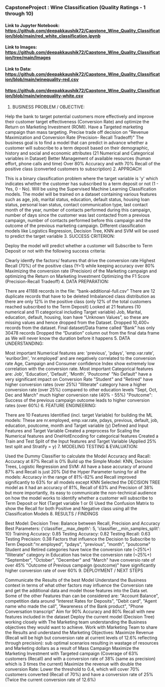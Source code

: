 ### CapstoneProject : Wine Classification (Quality Ratings - 1 through 10)
#### Link to Jupyter Notebook: https://github.com/deepakkaushik72/Capstone_Wine_Quality_Classification/blob/main/red_white_classification.ipynb
#### Link to Images: https://github.com/deepakkaushik72/Capstone_Wine_Quality_Classification/tree/main/Images
#### Link to Data: https://github.com/deepakkaushik72/Capstone_Wine_Quality_Classification/blob/main/winequality-red.csv
####               https://github.com/deepakkaushik72/Capstone_Wine_Quality_Classification/blob/main/winequality-white.csv

1. BUSINESS PROBLEM / OBJECTIVE:

Help the bank to target potential customers more effectively and improve their customer target effectiveness (Conversion Rate) and optimize the Return on Marketing Investment (ROMI). Have a Targeted marketing campaign than mass targeting. Precise trade off decision on "Revenue Maximization and Conversion Rate (Precision- Recall Tradeoff)"
The business goal is to find a model that can predict in advance whether a customer will subscribe to a term deposit based on their demographic, history and social and economic attributes (21 Numerical and Categorical variables in Dataset)
Better Management of available resources (human effort, phone calls and time)
Over 80% Accuracy and with 70% Recall of the positive class (converted customers to subscription)
2. APPROACH

This is a binary classification problem where the target variable is 'y' which indicates whether the customer has subscribed to a term deposit or not (1 - Yes, 0 - No).
Will be using the Supervised Machine Learning Classification models.
The model will be trained on a dataset containing various features such as age, job, marital status, education, default status, housing loan status, personal loan status, contact communication type, last contact month of the year, number of contacts performed during this campaign, number of days since the customer was last contacted from a previous campaign, number of contacts performed before this campaign and the outcome of the previous marketing campaign.
Different classification models like Logistics Regression, Decision Tree, KNN and SVM will be used to predict the target variable
3. SUCCESS CRITERION:

Deploy the model will predict whether a customer will Subscribe to Term Deposit or not with the following success criteria:

Clearly identfy the factors/ features that drive the conversion rate
Highest Recall (70%) of the positive class (Y=1) while keeping accuracy over 80%
Maximizing the conversion rate (Precision) of the Marketing campaign and optimizing the Return on Marketing Investment
Optimizing the F1 Score (Precision-Recall Tradeoff)
4. DATA PREPARATION:

There are 41188 records in the file: “bank-additional-full.csv”
There are 12 duplicate records that have to be deleted
Imbalanced class distribution as there are only 12% in the positive class (only 12% of the total customers reached subscribed to the Term Deposit)
Looked at 21 features (10 numerical and 11 categorical including Target variable)
Job, Marital, education, default, housing, loan have “Unknown Values”, so these are missing values and hence dropped from the Dataset. Dropped 10,400+ records from the dataset. Final dataset/Data frame called “Bank” has only 30478 records
Dropped the “Duration” column out from the final data frame as We will never know the duration before it happens
5. DATA UNDERSTANDING:

Most important Numerical features are: 'previous', 'pdays', 'emp.var.rate', 'euribor3m', 'nr.employed' and are negatively correlated to the conversion rate
Age, Campaign and Consumer confidence Index show extremely low correlation with the conversion rate.
Most important Categorical features are: Job', 'Education', 'Default', 'Month', 'Poutcome'
"No Default" have a very significant impact on Conversion Rate
"Student" and "Retired" have higher conversion rates (over 25%)
"Illiterate" category have a higher conversion rate (over 25%) compared to other education levels
"Sept, Oct, Dec and March" much higher conversion rate (40% - 55%)
"Poutcome": Success of the previous campaign outcome leads to higher conversion rates (over 60%)
6. FEATURE ENGINEERING:

There are 10 Features Identified (incl. target Variable) for building the ML models: These are nr.employed, emp.var.rate, pdays, previous, default, job, education, poutcome, month and Target variable (y)
Defined and Input Features and Target Variable
Created a preprocess for Scaling the Numerical features and OneHotEncoding for categorical features
Created a Train and Test Split of the Input features and Target Variable (Applied 25% test split and Stratify = y)
7. MODELING TESTING & EVALUATION:

Used the Dummy Classifier to calculate the Model Accuracy and Racall: Accuracy at 87% Recall is 0%
Build up the Simple Model: KNN, Decision Trees, Logistic Regression and SVM: All have a base accuracy of around 87% and Recall is just 20%
Did the Hyper Parameter tuning for all the models: Accuracy in the range of 81%-82% and Recall improved significantly to 63% for all models except KNN
Selected the DECISION TREE model as it had an accuracy of 81%, Recall of 63% and Precision of 38% but more importantly, its easy to communicate the non-technical audience on how the model works to identify whether a customer will subscribe to Term Deposit or Not (Target variable 1 or 0)
Used the Confusion Matrix to show the Recall for both Positive and Negative class using all the Classification Models
8. RESULTS / FINDINGS

Best Model: Decision Tree: Balance between Recall, Precision and Accuracy
Best Parameters: {'classifier__max_depth': 5, 'classifier__min_samples_split': 10}
Training Accuracy: 0.85
Testing Accuracy: 0.82
Testing Recall: 0.63
Testing Precision: 0.38
Factors that influence the Decision to Subscribe to Term Deposit:"nr.employed", "pdays", "previous", "month", "poutcome"
Student and Retired categories have twice the conversion rate (~25%+)
"Illiterate" category in Education has twice the conversion rate (~25%+)
"September", "October", "December" and "March" have conversio rate of over 45%
"Outcome of Previous campaign (poutcome)" have significantly higher conversion rate of over 60%
9. DEPLOYMENT / NEXT STEPS

Communicate the Results of the best Model
Understand the Business context in terms of what other factors may influence the Conversion rate and get the additional data and model those features into the Data set. Some of the other Features than can be considered are: "Account Balance", competition data around "Interest Rates for Deposits", "Debit card", "Agent name who made the call", "Awareness of the Bank product", "Phone Conversation transcript"
Aim for 90% Accuracy and 80% Recall with new features included in the dataset
Deploy the current model (Decision Tree) working closely with The Marketing team understanding the Business objectives they would want to achieve.
Work with Marketing Team to share the Results and understand the Marketing Objectives:
Maximize Revenue (Recall will be high but conversion rate at current levels of 12.6% reflecting through precision): sub optimal scenarios resulting in wastage of resources and Marketing dollars as a result of Mass Campaign
Maximize the Marketing Investment with Targeted campaign (Coverage of 63% customers (Recall) and with a conversion rate of 38% (same as precision) which is 3 times the current)
Maximize the revenue with double the conversion Rate: Lower the threshold to 0.4, which will cover 70% customers converted (Recall of 70%) and have a conversion rate of 25% (Twice the current conversion rate of 12.6%)
